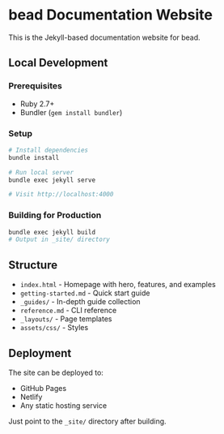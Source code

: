 # bead Documentation Website

This is the Jekyll-based documentation website for bead.

## Local Development

### Prerequisites

- Ruby 2.7+
- Bundler (`gem install bundler`)

### Setup

```bash
# Install dependencies
bundle install

# Run local server
bundle exec jekyll serve

# Visit http://localhost:4000
```

### Building for Production

```bash
bundle exec jekyll build
# Output in _site/ directory
```

## Structure

- `index.html` - Homepage with hero, features, and examples
- `getting-started.md` - Quick start guide
- `_guides/` - In-depth guide collection
- `reference.md` - CLI reference
- `_layouts/` - Page templates
- `assets/css/` - Styles

## Deployment

The site can be deployed to:
- GitHub Pages
- Netlify
- Any static hosting service

Just point to the `_site/` directory after building.